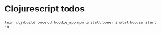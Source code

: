 # Clojurescript todos

`lein cljsbuild once`
`cd hoodie_app`
`npm install`
`bower instal`
`hoodie start -n`
